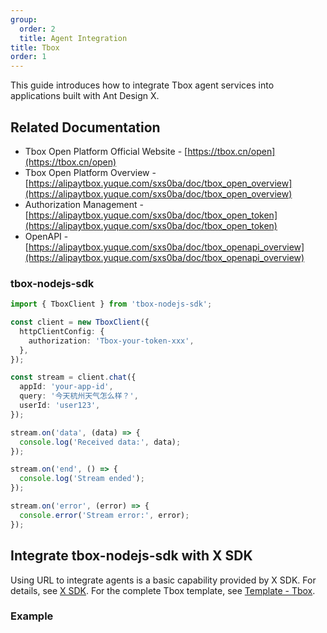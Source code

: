 ```yaml
---
group:
  order: 2
  title: Agent Integration
title: Tbox
order: 1
---
```


This guide introduces how to integrate Tbox agent services into applications built with Ant Design X.

## Related Documentation

- Tbox Open Platform Official Website - [https://tbox.cn/open](https://tbox.cn/open)
- Tbox Open Platform Overview - [https://alipaytbox.yuque.com/sxs0ba/doc/tbox_open_overview](https://alipaytbox.yuque.com/sxs0ba/doc/tbox_open_overview)
- Authorization Management - [https://alipaytbox.yuque.com/sxs0ba/doc/tbox_open_token](https://alipaytbox.yuque.com/sxs0ba/doc/tbox_open_token)
- OpenAPI - [https://alipaytbox.yuque.com/sxs0ba/doc/tbox_openapi_overview](https://alipaytbox.yuque.com/sxs0ba/doc/tbox_openapi_overview)

### tbox-nodejs-sdk

```ts
import { TboxClient } from 'tbox-nodejs-sdk';

const client = new TboxClient({
  httpClientConfig: {
    authorization: 'Tbox-your-token-xxx',
  },
});

const stream = client.chat({
  appId: 'your-app-id',
  query: '今天杭州天气怎么样？',
  userId: 'user123',
});

stream.on('data', (data) => {
  console.log('Received data:', data);
});

stream.on('end', () => {
  console.log('Stream ended');
});

stream.on('error', (error) => {
  console.error('Stream error:', error);
});
```

## Integrate tbox-nodejs-sdk with X SDK

Using URL to integrate agents is a basic capability provided by X SDK. For details, see [X SDK](/sdks/introduce). For the complete Tbox template, see [Template - Tbox](/docs/playground/agent-tbox).

### Example

<code src="./demo/tbox.tsx" title="Integrate with X SDK"></code>
